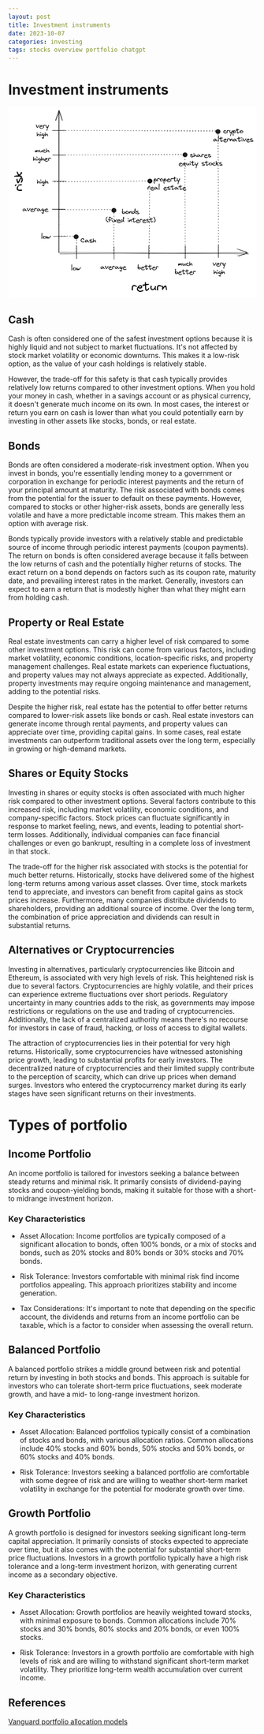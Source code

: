 ```yaml
---
layout: post
title: Investment instruments
date: 2023-10-07
categories: investing
tags: stocks overview portfolio chatgpt
---
```


# Investment instruments

![Investment instruments](./images/investment-instruments.png)

## Cash

Cash is often considered one of the safest investment options because it is highly liquid and not subject to market fluctuations. It's not affected by stock market volatility or economic downturns. This makes it a low-risk option, as the value of your cash holdings is relatively stable.

However, the trade-off for this safety is that cash typically provides relatively low returns compared to other investment options. When you hold your money in cash, whether in a savings account or as physical currency, it doesn't generate much income on its own. In most cases, the interest or return you earn on cash is lower than what you could potentially earn by investing in other assets like stocks, bonds, or real estate.

## Bonds

Bonds are often considered a moderate-risk investment option. When you invest in bonds, you're essentially lending money to a government or corporation in exchange for periodic interest payments and the return of your principal amount at maturity. The risk associated with bonds comes from the potential for the issuer to default on these payments. However, compared to stocks or other higher-risk assets, bonds are generally less volatile and have a more predictable income stream. This makes them an option with average risk.

Bonds typically provide investors with a relatively stable and predictable source of income through periodic interest payments (coupon payments). The return on bonds is often considered average because it falls between the low returns of cash and the potentially higher returns of stocks. The exact return on a bond depends on factors such as its coupon rate, maturity date, and prevailing interest rates in the market. Generally, investors can expect to earn a return that is modestly higher than what they might earn from holding cash.

## Property or Real Estate

Real estate investments can carry a higher level of risk compared to some other investment options. This risk can come from various factors, including market volatility, economic conditions, location-specific risks, and property management challenges. Real estate markets can experience fluctuations, and property values may not always appreciate as expected. Additionally, property investments may require ongoing maintenance and management, adding to the potential risks.

Despite the higher risk, real estate has the potential to offer better returns compared to lower-risk assets like bonds or cash. Real estate investors can generate income through rental payments, and property values can appreciate over time, providing capital gains. In some cases, real estate investments can outperform traditional assets over the long term, especially in growing or high-demand markets.

## Shares or Equity Stocks

Investing in shares or equity stocks is often associated with much higher risk compared to other investment options. Several factors contribute to this increased risk, including market volatility, economic conditions, and company-specific factors. Stock prices can fluctuate significantly in response to market feeling, news, and events, leading to potential short-term losses. Additionally, individual companies can face financial challenges or even go bankrupt, resulting in a complete loss of investment in that stock.

The trade-off for the higher risk associated with stocks is the potential for much better returns. Historically, stocks have delivered some of the highest long-term returns among various asset classes. Over time, stock markets tend to appreciate, and investors can benefit from capital gains as stock prices increase. Furthermore, many companies distribute dividends to shareholders, providing an additional source of income. Over the long term, the combination of price appreciation and dividends can result in substantial returns.

## Alternatives or Cryptocurrencies

Investing in alternatives, particularly cryptocurrencies like Bitcoin and Ethereum, is associated with very high levels of risk. This heightened risk is due to several factors. Cryptocurrencies are highly volatile, and their prices can experience extreme fluctuations over short periods. Regulatory uncertainty in many countries adds to the risk, as governments may impose restrictions or regulations on the use and trading of cryptocurrencies. Additionally, the lack of a centralized authority means there's no recourse for investors in case of fraud, hacking, or loss of access to digital wallets.

The attraction of cryptocurrencies lies in their potential for very high returns. Historically, some cryptocurrencies have witnessed astonishing price growth, leading to substantial profits for early investors. The decentralized nature of cryptocurrencies and their limited supply contribute to the perception of scarcity, which can drive up prices when demand surges. Investors who entered the cryptocurrency market during its early stages have seen significant returns on their investments.

# Types of portfolio

## Income Portfolio

An income portfolio is tailored for investors seeking a balance between steady returns and minimal risk. It primarily consists of dividend-paying stocks and coupon-yielding bonds, making it suitable for those with a short- to midrange investment horizon.

### Key Characteristics

- Asset Allocation: Income portfolios are typically composed of a significant allocation to bonds, often 100% bonds, or a mix of stocks and bonds, such as 20% stocks and 80% bonds or 30% stocks and 70% bonds.

- Risk Tolerance: Investors comfortable with minimal risk find income portfolios appealing. This approach prioritizes stability and income generation.

- Tax Considerations: It's important to note that depending on the specific account, the dividends and returns from an income portfolio can be taxable, which is a factor to consider when assessing the overall return.

## Balanced Portfolio

A balanced portfolio strikes a middle ground between risk and potential return by investing in both stocks and bonds. This approach is suitable for investors who can tolerate short-term price fluctuations, seek moderate growth, and have a mid- to long-range investment horizon.

### Key Characteristics

- Asset Allocation: Balanced portfolios typically consist of a combination of stocks and bonds, with various allocation ratios. Common allocations include 40% stocks and 60% bonds, 50% stocks and 50% bonds, or 60% stocks and 40% bonds.

- Risk Tolerance: Investors seeking a balanced portfolio are comfortable with some degree of risk and are willing to weather short-term market volatility in exchange for the potential for moderate growth over time.

## Growth Portfolio

A growth portfolio is designed for investors seeking significant long-term capital appreciation. It primarily consists of stocks expected to appreciate over time, but it also comes with the potential for substantial short-term price fluctuations. Investors in a growth portfolio typically have a high risk tolerance and a long-term investment horizon, with generating current income as a secondary objective.

### Key Characteristics

- Asset Allocation: Growth portfolios are heavily weighted toward stocks, with minimal exposure to bonds. Common allocations include 70% stocks and 30% bonds, 80% stocks and 20% bonds, or even 100% stocks.

- Risk Tolerance: Investors in a growth portfolio are comfortable with high levels of risk and are willing to withstand significant short-term market volatility. They prioritize long-term wealth accumulation over current income.

## References

[Vanguard portfolio allocation models](https://investor.vanguard.com/investor-resources-education/education/model-portfolio-allocation)
